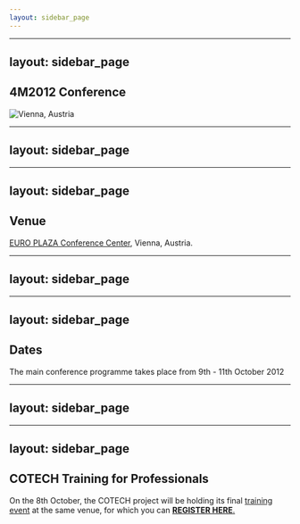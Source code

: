 ```yaml
---
layout: sidebar_page
---
```


---
layout: sidebar_page
---

## 4M2012 Conference

![Vienna, Austria](/4m-association/assets/images/wien_stephansdom_karlskirche.jpg)

---
layout: sidebar_page
---

---
layout: sidebar_page
---

## Venue

[EURO PLAZA Conference Center](http://www.europlaza.at/jart/prj3/euro_pl/website.jart?rel=en&content-id=1155914559700&reserve-mode=active), Vienna, Austria.
<!--break-->
---
layout: sidebar_page
---

---
layout: sidebar_page
---

## Dates

The main conference programme takes place from 9th - 11th October 2012  
  
---
layout: sidebar_page
---

---
layout: sidebar_page
---

## COTECH Training for Professionals

On the 8th October, the COTECH project will be holding its final [training event](/4m-association/event/Training-Professionals) at the same venue, for which you can [**REGISTER HERE**.](http://www.inscription-facile.com/events/register/pIwLKBz0jhP3wBSnZIqc.md)